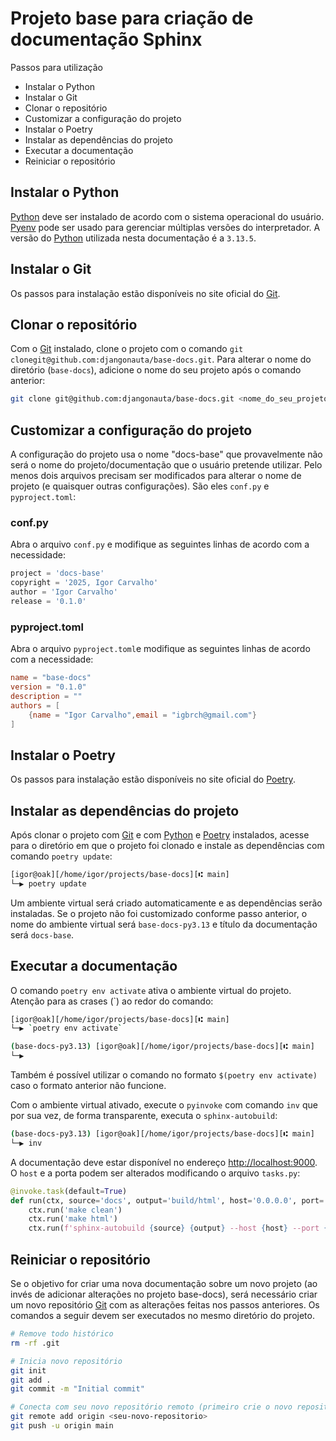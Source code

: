# Projeto base para criação de documentação Sphinx

Passos para utilização

- Instalar o Python
- Instalar o Git
- Clonar o repositório
- Customizar a configuração do projeto
- Instalar o Poetry
- Instalar as dependências do projeto
- Executar a documentação
- Reiniciar o repositório

## Instalar o Python

[Python][python] deve ser instalado de acordo com o sistema operacional do usuário. [Pyenv][pyenv] pode ser
usado para gerenciar múltiplas versões do interpretador. A versão do [Python][python] utilizada nesta
documentação é a `3.13.5`.

## Instalar o Git

Os passos para instalação estão disponíveis no site oficial do [Git][git].

## Clonar o repositório

Com o [Git][git] instalado, clone o projeto com o comando `git clonegit@github.com:djangonauta/base-docs.git`. 
Para alterar o nome do diretório (`base-docs`), adicione o nome do seu projeto após o comando anterior:

```bash
git clone git@github.com:djangonauta/base-docs.git <nome_do_seu_projeto_diretorio>
```

## Customizar a configuração do projeto

A configuração do projeto usa o nome "docs-base" que provavelmente não será o nome do projeto/documentação
que o usuário pretende utilizar. Pelo menos dois arquivos precisam ser modificados para alterar o nome de
projeto (e quaisquer outras configurações). São eles `conf.py` e `pyproject.toml`:

### conf.py

Abra o arquivo `conf.py` e modifique as seguintes linhas de acordo com a necessidade:

```python
project = 'docs-base'
copyright = '2025, Igor Carvalho'
author = 'Igor Carvalho'
release = '0.1.0'
```

### pyproject.toml

Abra o arquivo `pyproject.toml`e modifique as seguintes linhas de acordo com a necessidade:

```toml
name = "base-docs"
version = "0.1.0"
description = ""
authors = [
    {name = "Igor Carvalho",email = "igbrch@gmail.com"}
]
```

## Instalar o Poetry

Os passos para instalação estão disponíveis no site oficial do [Poetry][poetry].

## Instalar as dependências do projeto

Após clonar o projeto com [Git][git] e com [Python][python] e [Poetry][poetry] instalados, acesse para o
diretório em que o projeto foi clonado e instale as dependências com comando `poetry update`:

```bash
[igor@oak][/home/igor/projects/base-docs][⑆ main]
└─▶ poetry update
```

Um ambiente virtual será criado automaticamente e as dependências serão instaladas. Se o projeto não foi
customizado conforme passo anterior, o nome do ambiente virtual será `base-docs-py3.13` e título da
documentação será `docs-base`.

## Executar a documentação

O comando `poetry env activate` ativa o ambiente virtual do projeto. Atenção para as crases (`) ao redor do
comando:

```bash
[igor@oak][/home/igor/projects/base-docs][⑆ main]
└─▶ `poetry env activate`

(base-docs-py3.13) [igor@oak][/home/igor/projects/base-docs][⑆ main]
└─▶ 
```

Também é possível utilizar o comando no formato `$(poetry env activate)` caso o formato anterior não funcione.

Com o ambiente virtual ativado, execute o `pyinvoke` com comando `inv` que por sua vez, de forma transparente,
executa o `sphinx-autobuild`:

```bash
(base-docs-py3.13) [igor@oak][/home/igor/projects/base-docs][⑆ main]
└─▶ inv
```

A documentação deve estar disponível no endereço [http://localhost:9000](http://localhost:9000). O `host` e a
porta podem ser alterados modificando o arquivo `tasks.py`:

```python
@invoke.task(default=True)
def run(ctx, source='docs', output='build/html', host='0.0.0.0', port='9000'):
    ctx.run('make clean')
    ctx.run('make html')
    ctx.run(f'sphinx-autobuild {source} {output} --host {host} --port {port}', pty=True, echo=True)
```

## Reiniciar o repositório

Se o objetivo for criar uma nova documentação sobre um novo projeto (ao invés de adicionar alterações no
projeto base-docs), será necessário criar um novo repositório [Git][git] com as alterações feitas nos passos
anteriores. Os comandos a seguir devem ser executados no mesmo diretório do projeto.

```bash
# Remove todo histórico
rm -rf .git

# Inicia novo repositório
git init
git add .
git commit -m "Initial commit"

# Conecta com seu novo repositório remoto (primeiro crie o novo repositório no github ou gitlab).
git remote add origin <seu-novo-repositorio>
git push -u origin main
```

[python]: https://python.org
[pyenv]: https://github.com/pyenv/pyenv
[poetry]: https://python-poetry.org/docs/#installing-with-the-official-installer
[git]: https://git-scm.com/downloads
